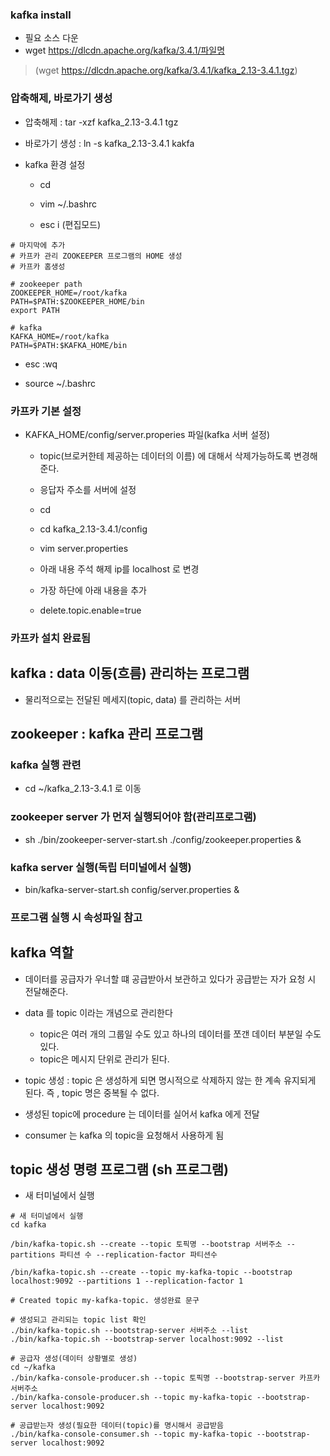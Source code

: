 ### kafka install

- 필요 소스 다운
- wget https://dlcdn.apache.org/kafka/3.4.1/파일명

> (wget https://dlcdn.apache.org/kafka/3.4.1/kafka_2.13-3.4.1.tgz)

### 압축해제, 바로가기 생성

- 압축해제 : tar -xzf kafka_2.13-3.4.1 tgz

- 바로가기 생성 : ln -s kafka_2.13-3.4.1 kakfa

- kafka 환경 설정

  - cd

  - vim ~/.bashrc

  - esc i (편집모드)

```aw
# 마지막에 추가
# 카프카 관리 ZOOKEEPER 프로그램의 HOME 생성
# 카프카 홈생성

# zookeeper path
ZOOKEEPER_HOME=/root/kafka
PATH=$PATH:$ZOOKEEPER_HOME/bin
export PATH

# kafka
KAFKA_HOME=/root/kafka
PATH=$PATH:$KAFKA_HOME/bin
```

- esc :wq

- source ~/.bashrc

### 카프카 기본 설정

- KAFKA_HOME/config/server.properies 파일(kafka 서버 설정)

  - topic(브로커한테 제공하는 데이터의 이름) 에 대해서 삭제가능하도록 변경해준다.

  - 응답자 주소를 서버에 설정

  - cd
  - cd kafka_2.13-3.4.1/config
  - vim server.properties

  - 아래 내용 주석 해제 ip를 localhost 로 변경
  
  - 가장 하단에 아래 내용을 추가
  
  - delete.topic.enable=true

### 카프카 설치 완료됨

## kafka : data 이동(흐름) 관리하는 프로그램

- 물리적으로는 전달된 메세지(topic, data) 를 관리하는 서버

## zookeeper : kafka 관리 프로그램

### kafka 실행 관련

- cd ~/kafka_2.13-3.4.1 로 이동

### zookeeper server 가 먼저 실행되어야 함(관리프로그램)

- sh ./bin/zookeeper-server-start.sh ./config/zookeeper.properties &

### kafka server 실행(독립 터미널에서 실행)

- bin/kafka-server-start.sh config/server.properties &

### 프로그램 실행 시 속성파일 참고

## kafka 역할

- 데이터를 공급자가 우너할 떄 공급받아서 보관하고 있다가 공급받는 자가 요청 시 전달해준다.

- data 를 topic 이라는 개념으로 관리한다
  - topic은 여러 개의 그룹일 수도 있고 하나의 데이터를 쪼갠 데이터 부분일 수도 있다.
  - topic은 메시지 단위로 관리가 된다.

- topic 생성 : topic 은 생성하게 되면 명시적으로 삭제하지 않는 한 계속 유지되게 된다. 즉 , topic 명은 중복될 수 없다.

- 생성된 topic에 procedure 는 데이터를 실어서 kafka 에게 전달
- consumer 는 kafka 의 topic을 요청해서 사용하게 됨

## topic 생성 명령 프로그램 (sh 프로그램)

- 새 터미널에서 실행

```aw
# 새 터미널에서 실행
cd kafka

/bin/kafka-topic.sh --create --topic 토픽명 --bootstrap 서버주소 --partitions 파티션 수 --replication-factor 파티션수

/bin/kafka-topic.sh --create --topic my-kafka-topic --bootstrap localhost:9092 --partitions 1 --replication-factor 1

# Created topic my-kafka-topic. 생성완료 문구

# 생성되고 관리되는 topic list 확인
./bin/kafka-topic.sh --bootstrap-server 서버주소 --list
./bin/kafka-topic.sh --bootstrap-server localhost:9092 --list

# 공급자 생성(데이터 상황별로 생성)
cd ~/kafka
./bin/kafka-console-producer.sh --topic 토픽명 --bootstrap-server 카프카 서버주소
./bin/kafka-console-producer.sh --topic my-kafka-topic --bootstrap-server localhost:9092

# 공급받는자 생성(필요한 데이터(topic)를 명시해서 공급받음
./bin/kafka-console-consumer.sh --topic my-kafka-topic --bootstrap-server localhost:9092
```
